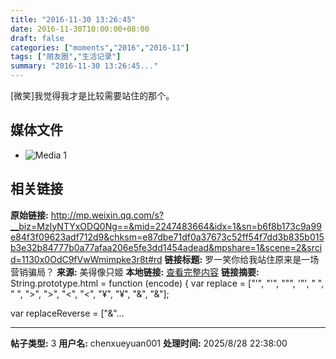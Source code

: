 ```yaml
---
title: "2016-11-30 13:26:45"
date: 2016-11-30T10:00:00+08:00
draft: false
categories: ["moments","2016","2016-11"]
tags: ["朋友圈","生活记录"]
summary: "2016-11-30 13:26:45..."
---
```


[微笑]我觉得我才是比较需要站住的那个。

## 媒体文件

- ![Media 1](/Moments/photos/2016-11-30/201611301326450.jpg)

## 相关链接

**原始链接:** http://mp.weixin.qq.com/s?__biz=MzIyNTYxODQ0Ng==&mid=2247483664&idx=1&sn=b6f8b173c9a99e84f3f09623adf712d9&chksm=e87dbe71df0a37673c52ff54f7dd3b835b015b3e32b84777b0a77afaa206e5fe3dd1454adead&mpshare=1&scene=2&srcid=1130x0OdC9fVwWmimpke3r8t#rd
**链接标题:** 罗一笑你给我站住原来是一场营销骗局？
**来源:** 美得像只姬
**本地链接:** [查看完整内容](/link_content/2016/11/2016-11-30/link_content/)
**链接摘要:** String.prototype.html = function (encode) {
  var replace = ["&#39;", "'", "&quot;", '"', "&nbsp;", " ", "&gt;", ">", "&lt;", "<", "&yen;", "¥", "&amp;", "&"];
 
 
 
 
 
  
  var replaceReverse = ["&"...

---

**帖子类型:** 3
**用户名:** chenxueyuan001
**处理时间:** 2025/8/28 22:38:00